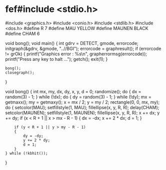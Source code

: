 # fef#include <stdio.h>
#include <graphics.h>
#include <conio.h>
#include <stdlib.h>
#include <dos.h>
#define R 7
#define MAU YELLOW
#define MAUNEN BLACK
#define CHAM 6

void bong();
void main()
{
	int gdrv = DETECT, gmode, errorcode;
	initgraph(&gdrv, &gmode, "..//BGI");
	errorcode = graphresult();
	if (errorcode != grOk)
	{
		printf("Graphics error : %s\n", grapherrormsg(errorcode));
		printf("Press any key to halt ...");
		getch();
		exit(1);
	}

	bong();
	closegraph();
}

void bong()
{
	int mx, my, dx, dy, x, y, d = 0;
	randomize();
	do {
		dx = random(3) - 1;
	} while (!dx);
	do {
		dy = random(3) - 1;
	} while (!dy);
	mx = getmaxx();
	my = getmaxy();
	x = mx / 2;
	y = my / 2;
	rectangle(0, 0, mx, my);
	do {
		setcolor(MAU);
		setfillstyle(1, MAU);
		fillellipse(x, y, R, R);
		delay(CHAM);
		setcolor(MAUNEN);
		setfillstyle(1, MAUNEN);
		fillellipse(x, y, R, R);
		x += dx;
		y += dy;
		if (x < R + 1 || x > mx - R - 1)
		{
			dx = -dx;
			x += 2 * dx;
			d = 1;
		}

		if (y < R + 1 || y > my - R - 1)
		{
			dy = -dy;
			y += 2 * dy;
			d = 1;
		}
	} while (!kbhit());
}
